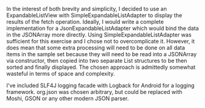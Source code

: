 In the interest of both brevity and simplicity, I decided to use an ExpandableListView with SimpleExpandableListAdapter to display the results of the fetch operation.  Ideally, I would write a complete implementation for a JsonExpandableListAdapter which would bind the data in the JSONArray more directly.  Using SimpleExpandableListAdapter was sufficient for this exercise and I chose not to overcomplicate it.  However, it does mean that some extra processing will need to be done on all data items in the sample set because they will need to be read into a JSONArray via constructor, then copied into two separate List structures to be then sorted and finally displayed.  The chosen approach is admittedly somewhat wasteful in terms of space and complexity.

I've included SLF4J logging facade with Logback for Android for a logging framework.  org.json was chosen arbitrary, but could be replaced with Moshi, GSON or any other modern JSON parser.

